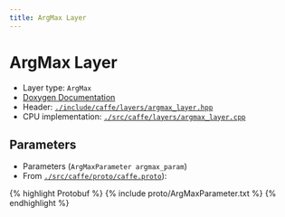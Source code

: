 ```yaml
---
title: ArgMax Layer
---
```


# ArgMax Layer

* Layer type: `ArgMax`
* [Doxygen Documentation](http://caffe.berkeleyvision.org/doxygen/classcaffe_1_1ArgMaxLayer.html)
* Header: [`./include/caffe/layers/argmax_layer.hpp`](https://github.com/BVLC/caffe/blob/master/include/caffe/layers/argmax_layer.hpp)
* CPU implementation: [`./src/caffe/layers/argmax_layer.cpp`](https://github.com/BVLC/caffe/blob/master/src/caffe/layers/argmax_layer.cpp)

## Parameters
* Parameters (`ArgMaxParameter argmax_param`)
* From [`./src/caffe/proto/caffe.proto`](https://github.com/BVLC/caffe/blob/master/src/caffe/proto/caffe.proto)):

{% highlight Protobuf %}
{% include proto/ArgMaxParameter.txt %}
{% endhighlight %}
